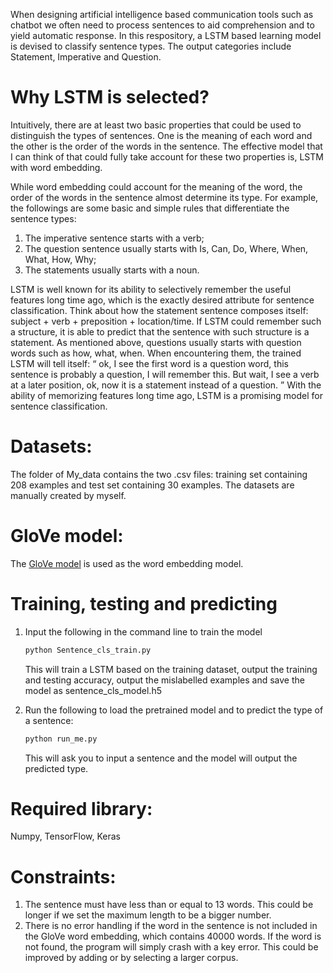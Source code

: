 When designing artificial intelligence based communication tools such as chatbot we often need to process sentences to aid comprehension and to yield automatic response. In this respository, a LSTM based learning model is devised to classify sentence types. The output categories include Statement, Imperative and Question.

# Why LSTM is selected?
Intuitively, there are at least two basic properties that could be used to distinguish the types of sentences. One is the meaning of each word and the other is the order of the words in the sentence. The effective model that I can think of that could fully take account for these two properties is, LSTM with word embedding.

While word embedding could account for the meaning of the word, the order of the words in the sentence almost determine its type.  For example, the followings are some basic and simple rules that differentiate the sentence types:
   1. The imperative sentence starts with a verb;
   2. The question sentence usually starts with Is, Can, Do, Where, When, What, How, Why;
   3. The statements usually starts with a noun.
 
LSTM is well known for its ability to selectively remember the useful features long time ago, which is the exactly desired attribute for sentence classification. Think about how the statement sentence composes itself: subject + verb + preposition + location/time. If LSTM could remember such a structure, it is able to predict that the sentence with such structure is a statement. As mentioned above, questions usually starts with question words such as how, what, when. When encountering them, the trained LSTM will tell itself: “ ok, I see the first word is a question word, this sentence is probably a question, I will remember this. But wait, I see a verb at a later position, ok, now it is a statement instead of a question. ” With the ability of memorizing features long time ago, LSTM is a promising model for sentence classification.

# Datasets:
The folder of My_data contains the two .csv files: training set containing 208 examples and test set containing 30 examples. The datasets are manually created by myself.

# GloVe model:
The [GloVe model](https://nlp.stanford.edu/data/) is used as the word embedding model. 

# Training, testing and predicting
 1. Input the following in the command line to train the model
 
     ```bash
     python Sentence_cls_train.py
     ```
     
     This will train a LSTM based on the training dataset, output the training and testing accuracy, output the mislabelled examples and save the model as sentence_cls_model.h5

  
 2. Run the following to load the pretrained model and to predict the type of a sentence:

     ```bash
     python run_me.py
     ```  

     This will ask you to input a sentence and the model will output the predicted type. 

# Required library:
Numpy, TensorFlow, Keras

# Constraints: 
1. The sentence must have less than or equal to 13 words. This could be longer if we set the maximum length to be a bigger number.
2. There is no error handling if the word in the sentence is not included in the GloVe word embedding, which contains 40000 words. If the word is not found, the program will simply crash with a key error. This could be improved by adding <UNK> or by selecting a larger corpus.

